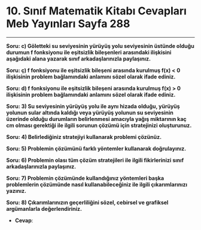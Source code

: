 # 10. Sınıf Matematik Kitabı Cevapları Meb Yayınları Sayfa 288

---

**Soru: c) Göletteki su seviyesinin yürüyüş yolu seviyesinin üstünde olduğu durumun f fonksiyonu ile eşitsizlik bileşenleri arasındaki ilişkisini aşağıdaki alana yazarak sınıf arkadaşlarınızla paylaşınız.**

**Soru: ç) f fonksiyonu ile eşitsizlik bileşeni arasında kurulmuş f(x) < 0 ilişkisinin problem bağlamındaki anlamını sözel olarak ifade ediniz.**

**Soru: d) f fonksiyonu ile eşitsizlik bileşeni arasında kurulmuş f(x) > 0 ilişkisinin problem bağlamındaki anlamını sözel olarak ifade ediniz.**

**Soru: 3) Su seviyesinin yürüyüş yolu ile aynı hizada olduğu, yürüyüş yolunun sular altında kaldığı veya yürüyüş yolunun su seviyesinin üzerinde olduğu durumların belirlenmesi amacıyla yağış miktarının kaç cm olması gerektiği ile ilgili sorunun çözümü için stratejinizi oluşturunuz.**

**Soru: 4) Belirlediğiniz stratejiyi kullanarak problemi çözünüz.**

**Soru: 5) Problemin çözümünü farklı yöntemler kullanarak doğrulayınız.**

**Soru: 6) Problemin olası tüm çözüm stratejileri ile ilgili fikirlerinizi sınıf arkadaşlarınızla paylaşınız.**

**Soru: 7) Problemin çözümünde kullandığınız yöntemleri başka problemlerin çözümünde nasıl kullanabileceğiniz ile ilgili çıkarımlarınızı yazınız.**

**Soru: 8) Çıkarımlarınızın geçerliliğini sözel, cebirsel ve grafiksel argümanlarla değerlendiriniz.**

-   **Cevap**: